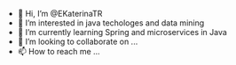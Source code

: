 - 👋 Hi, I’m @EKaterinaTR
- 👀 I’m interested in java techologes and data mining
- 🌱 I’m currently learning Spring and microservices in Java
- 💞️ I’m looking to collaborate on ...
- 📫 How to reach me ...

<!---
EKaterinaTR/EKaterinaTR is a ✨ special ✨ repository because its `README.md` (this file) appears on your GitHub profile.
You can click the Preview link to take a look at your changes.
--->
